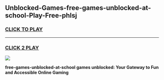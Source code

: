 
## Unblocked-Games-free-games-unblocked-at-school-Play-Free-phlsj
<h3>
<a href="https://premium76.site?title=free-games-unblocked-at-school&ref=12A">CLICK TO PLAY</a></h3>
<hr>

<h3>
<a href="https://premium76.site?title=free-games-unblocked-at-school&ref=12A">CLICK 2 PLAY</a>
  
</h3>

<a href="https://premium76.site?title=free-games-unblocked-at-school&ref=12A"><img src="https://clearcache.store/games.png"></a>


**free-games-unblocked-at-school games unblocked: Your Gateway to Fun and Accessible Online Gaming**
